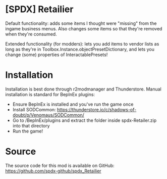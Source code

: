 # [SPDX] Retailier

Default functionality: adds some items I thought were "missing" from the ingame business menus. Also changes some items so that they're removed when they're consumed.

Extended functionality (for modders): lets you add items to vendor lists as long as they're in Toolbox.Instance.objectPresetDictionary, and lets you change (some) properties of InteractablePresets!

# Installation

Installation is best done through r2modmanager and Thunderstore. Manual installation is standard for BepInEx plugins:

* Ensure BepInEx is installed and you've run the game once
* Install SODCommon: https://thunderstore.io/c/shadows-of-doubt/p/Venomaus/SODCommon/
* Go to <game directory>/BepInEx/plugins and extract the folder inside spdx-Retailer.zip into that directory
* Run the game!

# Source

The source code for this mod is available on GitHub: https://github.com/spdx-github/spdx_Retailier
